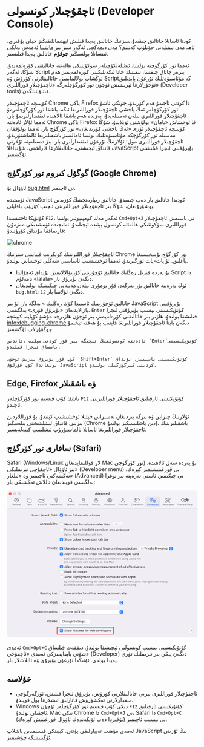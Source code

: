 # ئاچقۇچىلار كونسولى (Developer Console)

كودتا ئاسانلا خاتالىق چىقىدۇ.سىزنىڭ خاتالىق پەيدا قىلىش ئېھتىماللىقىڭىز خېلى يۇقىرى، ئاھ، مەن نىمىلەنى جۆيلۈپ كەتتىم؟ مەن دىمەكچى ئەگەر سىز بىر [ماشىنا](https://en.wikipedia.org/wiki/Bender_(Futurama)) ئەمەس بەلكى ئىنسانلا بولسىڭىز **چوقۇم** خاتالىق پەيدا قىلىسىز.

ئەمما تور كۆرگۈچتە بولسا، ئىشلەتكۈچىلەر سۈكۈتتىكى ھالەتتە خاتالىقنى كۆرەلمەيدۇ. شۇڭا، ئەگەر Script بىرەر چاتاق چىقسا، نىمىنىڭ خاتا ئىكەنلىكىنى كۆرەلمەيمىز ھەم ئوڭشاپ بولالمايمىز.
خاتالىقلارنى كۆرۈش ۋە Scriptگە مۇناسىۋەتلىك نۇرغۇن پايدىلىق ئۇچۇرلارغا ئېرىشىش ئۈچۈن تور كۆرگۈچلەرگە «ئاچقۇچىلار قوراللىرى» (Developer tools) قىتىۋىتىلگەن.

كۆپىنچە ئاچقۇچىلار Chrome ياكى Firefox دا كودنى ئاچىدۇ ھەم كۆرىدۇ، چۈنكى ئاشۇ تور كۆرگۈچلەر ئەڭ ياخشى ئاچقۇچىلار قوراللىرىغا ئىگە. باشقا تور كۆرگۈچلەرمۇ ئاچقۇچىلار قوراللىرى بىلەن تەمىنلەيدۇ، بەزىدە ھەم باشقا ئالاھىدە ئىقتىدارلىرىمۇ بار، ئەمما ئۇلار ئادەتتە Chrome ياكى Firefox قا ئوخشاش «يامان» بولۇشنى ئويلايدۇ. شۇڭا كۆپىنچە ئاچقۇچىلار ئۆزى «ئەڭ ياخشى كۆرىدىغان» تور كۆرگۈچ بار، ئەمما يولۇققان مەسىلە تور كۆرگۈچكە مۇناسىۋەتلىك بولسا ئامالسىز باشقىلىرىغا ئالماشتۇرىدۇ.
ئاچقۇچىلار قوراللىرى مول؛ ئۇلارنىڭ نۇرغۇن ئىقتىدارلىرى بار. بىز دەسلەپتە ئۇلارنى قانداق ئېچىشنى، خاتالىقلارغا قاراشنى، شۇنداقلا JavaScript بۇيرۇقىنى ئىجرا قىلىشنى ئۆگىنىمىز.

## گوگۇل كىروم تور كۆرگۈچ (Google Chrome) 

ئاۋۋال بۇ [bug.html](bug.html) نى ئاچىمىز.

ئۈستىدە JavaScript كودىدا خاتالىق بار دەپ چىقىدۇ. خاتالىق زىيارەتچىنىڭ كۆزىدىن يوشۇرۇنغان، شۇڭا بىز ئاچقۇچىلار قوراللىرىنى ئېچىپ كۆرۈپ باقايلى.

كۇنۇپكا تاختىسىدا `F12`، ئەگەر مەك كومپىيوتىر بولسا `Cmd+Opt+J` نى باسىمىز.
ئاچقۇچىلار قوراللىرى سۈكۈتتىكى ھالەتتە كونسول بېتىدە ئېچىلىدۇ.
نەتىجىدە ئۈستىدىكى مەزمۇن قارىماققا مۇنداق كۆرۈنىدۇ:

![chrome](chrome.png)

ئاچقۇچىلار قوراللىرىنىڭ كونكرېت قىياپىتى سىزنىڭ Chrome تور كۆرگۈچ نۇسخىسىغا باغلىق. ئۇ پات-پات ئۆزگىرىدۇ، ئەمما ئوخشىشىپ ئاساسىي شەكلى ئوخشاش بولىدۇ.
- ؜بۇ يەردە قىزىل رەڭلىك خاتالىق ئۇچۇرىنى كۆرىۋالالايمىز. بۇنداق ئەھۋالدا Script دا نامەلۇم «lalala» دىگەن بۇيرۇق بار.
- ؜ئوڭ تەرەپتە خاتالىق يۈز بەرگەن قۇر نومۇرى بىلەن مەنبەنى چېكىشكە بولىدىغان `bug.html:12` دىگەن ئۇلانما بار.

خاتالىق ئۇچۇرىنىڭ ئاستىدا كۆك رەڭلىك `>` بەلگە بار. ئۇ بىز JavaScript بۇيرۇقىنى يازالايدىغان «بۇيرۇق قۇرى» بەلگىسى. `Enter` كۇنۇپكىسىنى بېسىپ بۇيرۇقنى ئىجرا قىلىشقا بولىدۇ.
ھازىر بىز خاتالىقنى كۆرەلەيمىز، بىز ئۈچۈن ھازىرچە مۇشۇ كۇپايە. كېيىنچە <info:debugging-chrome> دىگەن بابتا  ئاچقۇچىلار قوراللىرىغا قايتىپ بۇ ھەقتە تېخىمۇ چوڭقۇرلاپ ئۈگىنىمىز.

```smart header="كۆپ قۇرلۇق كود"
؜ئادەتتە كونسولنىڭ ئىچىگە بىر قۇر كودنى سېلىپ ،ئاندىن `Enter`كۇنۇپكىسىنى باسساق ئىجرا قىلىدۇ.

؜كۆپ قۇر بۇيرۇق يىزىش ئۈچۈن `Shift+Enter` كۇنۇپكىسىنى باسىمىز. بۇنداق بولغاندا كۆپ قۇرلۇق JavaScript كودىنى كىرگۈزگىلى بولىدۇ.
```



## ؜Edge, Firefox ۋە باشقىلار

باشقا كۆپ قىسىم تور كۆرگۈچلەر `F12` كۇنۇپكىسى ئارقىلىق ئاچقۇچىلار قوراللىرىنى ئاچىدۇ.

ئۇلارنىڭ چىرايى ۋە بىزگە بىردىغان تەسىراتى خېلىلا ئوخشىشىپ كېتىدۇ. بۇ قوراللاردىن بىرىنى قانداق ئىشلىتىشنى بىلسىڭىز (Chrome دىن باشلىسىڭىز بولىدۇ)، باشقىلىرىنىڭ ئاچقۇچىلار قوراللىرىغا ئاسانلا ئالماشتۇرۇپ ئىشلىتىپ كىتەلەيسىز.

## سافارى تور كۆرگۈچ (Safari)

؜Safari (Windows/Linux لار قوللىمايدىغان Mac تور كۆرگۈچى) بۇ يەردە سەل ئالاھىدە. بىز ئاۋۋال «ئاچقۇچى تىزىملىكى» (Developer menu) نى قوزغىتىشىمىز كېرەك.
تەڭشەكنى ئاچىمىز ۋە «ئىلغار» (Advanced) نى چىكىمىز. ئاستى تەرەپتە بىر توغرا بەلگىسى قويىدىغان تاللاش تەڭشىكى بار:

![safari](safari.png)

ئەمدى `Cmd+Opt+C` كۇنۇپكىسىنى بىسىپ كونسولنى ئېچىشقا بولىدۇ. دىققەت قىلساق شۇنى بايقايمىزكى ئەمدى «ئاچقۇچى» (Developer) دىگەن يېڭى بىر تىزىملىك تۈرى پەيدا بولدى. ئۇنىڭدا نۇرغۇن بۇيرۇق ۋە تاللاشلار بار.

## خۇلاسە

- ؜ئاچقۇچىلار قوراللىرى بىزنى خاتالىقلارنى كۆرۈش، بۇيرۇق ئىجرا قىلىش، ئۆزگەرگۈچى مىقدارلارنى تەكشۈرۈش قاتارلىق ئىشلارغا يول قويىدۇ.
- ؜Windows دىكى كۆپ قىسىم تور كۆرگۈچلەر ئۈچۈن `F12` كۇنۇپكىسى ئارقىلىق ئاچقىلى بولىدۇ. Mac تىكى Chrome دا `Cmd+Opt+J` نى، Safari دا `Cmd+Opt+C` (يۇقىردا دەپ ئۆتكەندەك ئاۋۋال قوزغىتىش كېرەك) نى بىسىپ ئاچىمىز.

ئەمدى مۇھىت تەييارلىقى پۈتتى. كېيىنكى قىسىمدىن باشلاپ JavaScript نىڭ ئۆزىنى ئۈگىنىشكە چۈشىمىز.

